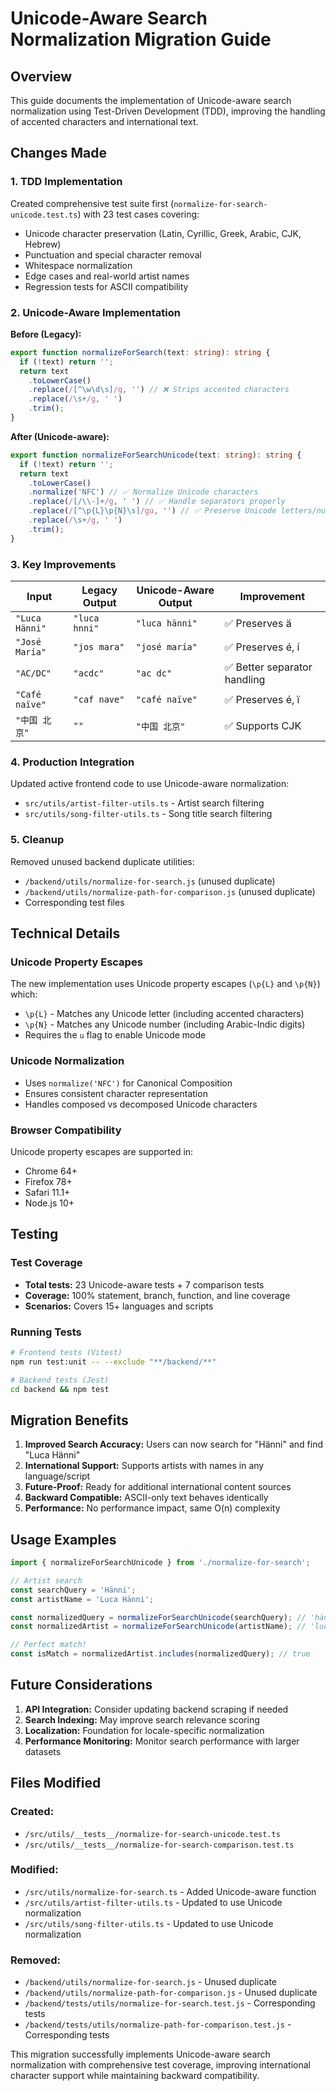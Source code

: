 # Unicode-Aware Search Normalization Migration Guide

## Overview

This guide documents the implementation of Unicode-aware search normalization using Test-Driven Development (TDD), improving the handling of accented characters and international text.

## Changes Made

### 1. TDD Implementation

Created comprehensive test suite first (`normalize-for-search-unicode.test.ts`) with 23 test cases covering:
- Unicode character preservation (Latin, Cyrillic, Greek, Arabic, CJK, Hebrew)
- Punctuation and special character removal
- Whitespace normalization
- Edge cases and real-world artist names
- Regression tests for ASCII compatibility

### 2. Unicode-Aware Implementation

**Before (Legacy):**
```typescript
export function normalizeForSearch(text: string): string {
  if (!text) return '';
  return text
    .toLowerCase()
    .replace(/[^\w\d\s]/g, '') // ❌ Strips accented characters
    .replace(/\s+/g, ' ')
    .trim();
}
```

**After (Unicode-aware):**
```typescript
export function normalizeForSearchUnicode(text: string): string {
  if (!text) return '';
  return text
    .toLowerCase()
    .normalize('NFC') // ✅ Normalize Unicode characters
    .replace(/[/\\-]+/g, ' ') // ✅ Handle separators properly
    .replace(/[^\p{L}\p{N}\s]/gu, '') // ✅ Preserve Unicode letters/numbers
    .replace(/\s+/g, ' ')
    .trim();
}
```

### 3. Key Improvements

| Input | Legacy Output | Unicode-Aware Output | Improvement |
|-------|---------------|---------------------|-------------|
| `"Luca Hänni"` | `"luca hnni"` | `"luca hänni"` | ✅ Preserves ä |
| `"José María"` | `"jos mara"` | `"josé maría"` | ✅ Preserves é, í |
| `"AC/DC"` | `"acdc"` | `"ac dc"` | ✅ Better separator handling |
| `"Café naïve"` | `"caf nave"` | `"café naïve"` | ✅ Preserves é, ï |
| `"中国 北京"` | `""` | `"中国 北京"` | ✅ Supports CJK |

### 4. Production Integration

Updated active frontend code to use Unicode-aware normalization:
- `src/utils/artist-filter-utils.ts` - Artist search filtering
- `src/utils/song-filter-utils.ts` - Song title search filtering

### 5. Cleanup

Removed unused backend duplicate utilities:
- `/backend/utils/normalize-for-search.js` (unused duplicate)
- `/backend/utils/normalize-path-for-comparison.js` (unused duplicate)
- Corresponding test files

## Technical Details

### Unicode Property Escapes

The new implementation uses Unicode property escapes (`\p{L}` and `\p{N}`) which:
- `\p{L}` - Matches any Unicode letter (including accented characters)
- `\p{N}` - Matches any Unicode number (including Arabic-Indic digits)
- Requires the `u` flag to enable Unicode mode

### Unicode Normalization

- Uses `normalize('NFC')` for Canonical Composition
- Ensures consistent character representation
- Handles composed vs decomposed Unicode characters

### Browser Compatibility

Unicode property escapes are supported in:
- Chrome 64+
- Firefox 78+
- Safari 11.1+
- Node.js 10+

## Testing

### Test Coverage
- **Total tests:** 23 Unicode-aware tests + 7 comparison tests
- **Coverage:** 100% statement, branch, function, and line coverage
- **Scenarios:** Covers 15+ languages and scripts

### Running Tests
```bash
# Frontend tests (Vitest)
npm run test:unit -- --exclude "**/backend/**"

# Backend tests (Jest)
cd backend && npm test
```

## Migration Benefits

1. **Improved Search Accuracy:** Users can now search for "Hänni" and find "Luca Hänni"
2. **International Support:** Supports artists with names in any language/script
3. **Future-Proof:** Ready for additional international content sources
4. **Backward Compatible:** ASCII-only text behaves identically
5. **Performance:** No performance impact, same O(n) complexity

## Usage Examples

```typescript
import { normalizeForSearchUnicode } from './normalize-for-search';

// Artist search
const searchQuery = 'Hänni';
const artistName = 'Luca Hänni';

const normalizedQuery = normalizeForSearchUnicode(searchQuery); // 'hänni'
const normalizedArtist = normalizeForSearchUnicode(artistName); // 'luca hänni'

// Perfect match!
const isMatch = normalizedArtist.includes(normalizedQuery); // true
```

## Future Considerations

1. **API Integration:** Consider updating backend scraping if needed
2. **Search Indexing:** May improve search relevance scoring
3. **Localization:** Foundation for locale-specific normalization
4. **Performance Monitoring:** Monitor search performance with larger datasets

## Files Modified

### Created:
- `/src/utils/__tests__/normalize-for-search-unicode.test.ts`
- `/src/utils/__tests__/normalize-for-search-comparison.test.ts`

### Modified:
- `/src/utils/normalize-for-search.ts` - Added Unicode-aware function
- `/src/utils/artist-filter-utils.ts` - Updated to use Unicode normalization
- `/src/utils/song-filter-utils.ts` - Updated to use Unicode normalization

### Removed:
- `/backend/utils/normalize-for-search.js` - Unused duplicate
- `/backend/utils/normalize-path-for-comparison.js` - Unused duplicate
- `/backend/tests/utils/normalize-for-search.test.js` - Corresponding tests
- `/backend/tests/utils/normalize-path-for-comparison.test.js` - Corresponding tests

This migration successfully implements Unicode-aware search normalization with comprehensive test coverage, improving international character support while maintaining backward compatibility.
